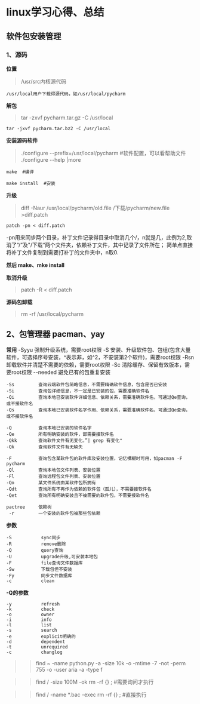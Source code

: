 # linux学习心得、总结

## 软件包安装管理
### 1、源码

   **位置**
  > /usr/src内核源代码
  
    /usr/local用户下载得源代码，如/usr/local/pycharm
      
   **解包**
   
  > tar -zxvf pycharm.tar.gz  -C /usr/local
  
    tar -jxvf pycharm.tar.bz2 -C /usr/local
      
   **安装源码软件**
    
  > ./configure --prefix=/usr/local/pycharm   #软件配置，可以看帮助文件 ./configure --help |more
  
    make  #编译
   
    make install  #安装
      
   **升级**
     
  > diff -Naur /usr/local/pycharm/old.file /下载/pycharm/new.file >diff.patch
  
    patch -pn < diff.patch  
   
   -pn用来同步两个目录，补丁文件记录得目录中取消几个/，n就是几，此例为2,取消了“/”及"/下载“两个文件夹，依赖补丁文件，其中记录了文件所在；
   简单点直接将补丁文件复制到需要打补丁的文件夹中，n取0.
   
   **然后 make、mke install**
      
   **取消升级**
  > patch -R < diff.patch
      
   **源码包卸载**
  > rm -rf /usr/local/pycharm
    
## 2、包管理器 pacman、yay

  **常用**
    -Syyu       强制升级系统，需要root权限
    -S          安装、升级软件包、包组(包含大量软件，可选择序号安装，^表示非，如^2，不安装第2个软件)，需要root权限
    -Rsn        卸载软件并清楚不需要的依赖，需要root权限
    -Sc         清除缓存、保留有效版本，需要root权限
    --needed    避免已有的包重复安装  
    
    -Ss         查询云端软件包简略信息，不需要精确软件信息，包含是否已安装
    -Si         查询包详细信息，不一定是已安装的包，需要准确软件名
    -Qi         查询本地已安装软件详细信息、依赖关系，需要准确软件名，可通过Qe查询，或不接软件名
    -Qs         查询本地已安装软件名字作用、依赖关系，需要准确软件名，可通过Qe查询，或不接软件名 
    
    -Q          查询本地已安装的软件名字
    -Qe         所有明确安装的软件，部需要接软件名
    -Qkk        查询软件文件有无变化，”| grep 有变化"
    -Qk         查询软件文件有无缺失
    
    -F          查询包含某软件包的软件库及安装位置，记忆模糊时可用，如pacman -F pycharm
    -Ql         查询本地包文件列表、安装位置         
    -Fl         查询远程包文件列表、安装位置  
    -Qo         某文件系统由某软件包所拥有
    -Qdt        查询所有不再作为依赖的软件包（孤儿），不需要接软件名
    -Qet        查询所有明确安装且不被需要的软件包，不需要接软件名
    
    pactree     依赖树
     -r         一个安装的软件包被那些包依赖   
    
  **参数**
  
    -S           sync同步
    -R           remove删除
    -Q           query查询
    -U           upgrade升级,可安装本地包
    -F           file查询文件数据库
    -Sw          下载包但不安装
    -Fy          同步文件数据库
    -c           clean
       
   **-Q的参数**
   
    -y           refresh
    -k           check
    -o           owner
    -i           info
    -l           list
    -s           search
    -e           explicit明确的
    -d           dependent
    -t           unrequired
    -c           changlog
   
   >> find ~ -name python.py -a -size 10k -o -mtime -7 -not -perm 755 -o -user aria -a -type f
   
   >> find / -size 100M -ok rm -rf {} \;         #需要询问才执行
   
   >> find / -name *.bac -exec rm -rf {} \;      #直接执行
    
    
  
  
    
